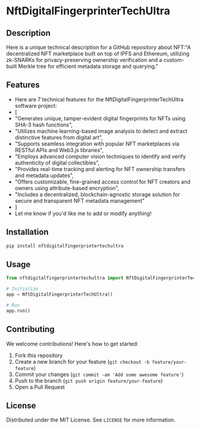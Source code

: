 # NftDigitalFingerprinterTechUltra

## Description

Here is a unique technical description for a GitHub repository about NFT:"A decentralized NFT marketplace built on top of IPFS and Ethereum, utilizing zk-SNARKs for privacy-preserving ownership verification and a custom-built Merkle tree for efficient metadata storage and querying."

## Features

- Here are 7 technical features for the NftDigitalFingerprinterTechUltra software project:
- [
- "Generates unique, tamper-evident digital fingerprints for NFTs using SHA-3 hash functions",
- "Utilizes machine learning-based image analysis to detect and extract distinctive features from digital art",
- "Supports seamless integration with popular NFT marketplaces via RESTful APIs and Web3.js libraries",
- "Employs advanced computer vision techniques to identify and verify authenticity of digital collectibles",
- "Provides real-time tracking and alerting for NFT ownership transfers and metadata updates",
- "Offers customizable, fine-grained access control for NFT creators and owners using attribute-based encryption",
- "Includes a decentralized, blockchain-agnostic storage solution for secure and transparent NFT metadata management"
- ]
- Let me know if you'd like me to add or modify anything!
## Installation

```bash
pip install nftdigitalfingerprintertechultra
```

## Usage

```python
from nftdigitalfingerprintertechultra import NftDigitalFingerprinterTechUltra

# Initialize
app = NftDigitalFingerprinterTechUltra()

# Run
app.run()
```

## Contributing

We welcome contributions! Here's how to get started:

1. Fork this repository
2. Create a new branch for your feature (`git checkout -b feature/your-feature`)
3. Commit your changes (`git commit -am 'Add some awesome feature'`)
4. Push to the branch (`git push origin feature/your-feature`)
5. Open a Pull Request

## License

Distributed under the MIT License. See `LICENSE` for more information.
